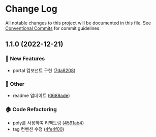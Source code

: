 # Change Log

All notable changes to this project will be documented in this file.
See [Conventional Commits](https://conventionalcommits.org) for commit guidelines.

## 1.1.0 (2022-12-21)

### :rocket: New Features

- portal 컴포넌트 구현 ([7da8208](https://github.com/over-ui/unstyled/commit/7da820828a5cd2053f55d4869d92d3bd5f28ca17))

### :mega: Other

- readme 업데이트 ([0689ade](https://github.com/over-ui/unstyled/commit/0689ade190ff7efadda4c51f25c3e4f5decb35c2))

### :house: Code Refactoring

- poly를 사용하여 리팩토링 ([4591ab4](https://github.com/over-ui/unstyled/commit/4591ab4b5f21331ba46287af64f70c1a5aa34295))
- tag 컨벤션 수정 ([4fe4f00](https://github.com/over-ui/unstyled/commit/4fe4f00a0fb86ac60ace19a84058659933825aea))
